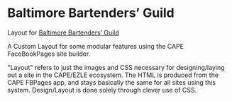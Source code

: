 # Baltimore Bartenders’ Guild

Layout for [Baltimore Bartenders’ Guild](http://www.bmorebarguild.com/)

A Custom Layout for some modular features using the CAPE FaceBookPages site builder.

"Layout" refers to just the images and CSS necessary for designing/laying out a site in the CAPE/EZLE ecosystem. The HTML is produced from the CAPE FBPages app, and stays basically the same for all sites using this system. Design/Layout is done solely through clever use of CSS.
